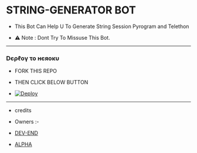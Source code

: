 # STRING-GENERATOR BOT

- This Bot Can Help U To Generate String Session Pyrogram and Telethon 

- ⚠️ Note : Dont Try To Missuse This Bot.

------------
<h3> Dєρℓογ το нєяοκυ </h3>

- FORK THIS REPO

- THEN CLICK BELOW BUTTON 

- [![Deploy](https://www.herokucdn.com/deploy/button.svg)](https://heroku.com/deploy)

------------
* credits
 
* Owners :-

* [DEV-END](https://t.me/iTz_DEv_xD)

* [ALPHA](https://t.me/iTz_AlphA_xD)
